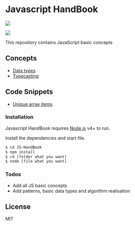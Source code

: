 # Javascript HandBook

![](https://upload.wikimedia.org/wikipedia/commons/thumb/9/99/Unofficial_JavaScript_logo_2.svg/240px-Unofficial_JavaScript_logo_2.svg.png)

![](https://img.shields.io/github/stars/is0ly/JS-HandBook)

This repository contains JavaScript basic concepts

## Concepts

-   [Data types](1-concepts/1-data-types.js)
-   [Typecasting](1-concepts/2-type-casting.js)

## Code Snippets

-   [Unique array items](2-code-snippets/1-unique-array-items.js)

### Installation

Javascript HandBook requires [Node.js](https://nodejs.org/) v4+ to run.

Install the dependencies and start file.

```sh
$ cd JS-HandBook
$ npm install
$ cd [folder what you want]
$ node [file what you want]
```

### Todos

-   Add all JS basic concepts
-   Add patterns, basic data types and algorithm realisation

## License

MIT

